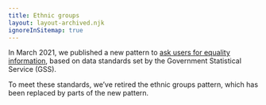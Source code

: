 ```yaml
---
title: Ethnic groups
layout: layout-archived.njk
ignoreInSitemap: true
---
```


In March 2021, we published a new pattern to [ask users for equality information](/patterns/equality-information/), based on data standards set by the Government Statistical Service (GSS).

To meet these standards, we’ve retired the ethnic groups pattern, which has been replaced by parts of the new pattern.

